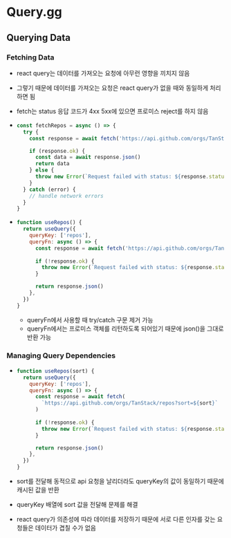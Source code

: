 # Query.gg

## Querying Data

### Fetching Data

- react query는 데이터를 가져오는 요청에 아무런 영향을 끼치지 않음

- 그렇기 때문에 데이터를 가져오는 요청은 react query가 없을 때와 동일하게 처리하면 됨

- fetch는 status 응답 코드가 4xx 5xx에 있으면 프로미스 reject를 하지 않음

- ```js
  const fetchRepos = async () => {
    try {
      const response = await fetch('https://api.github.com/orgs/TanStack/repos')
  
      if (response.ok) {
        const data = await response.json()
        return data
      } else {
        throw new Error(`Request failed with status: ${response.status}`)
      }
    } catch (error) {
      // handle network errors
    }
  }
  ```

- ```js
  function useRepos() {
    return useQuery({
      queryKey: ['repos'],
      queryFn: async () => {
        const response = await fetch('https://api.github.com/orgs/TanStack/repos')
        
        if (!response.ok) {
          throw new Error(`Request failed with status: ${response.status}`)
        }
  
        return response.json()
      },
    })
  }
  ```

  - queryFn에서 사용할 때 try/catch 구문 제거 가능
  - queryFn에서는 프로미스 객체를 리턴하도록 되어있기 때문에 json()을 그대로 반환 가능

### Managing Query Dependencies

- ```js
  function useRepos(sort) {
    return useQuery({
      queryKey: ['repos'],
      queryFn: async () => {
        const response = await fetch(
          `https://api.github.com/orgs/TanStack/repos?sort=${sort}`
        )
        
        if (!response.ok) {
          throw new Error(`Request failed with status: ${response.status}`)
        }
  
        return response.json()
      },
    })
  }
  ```

- sort를 전달해 동적으로 api 요청을 날리더라도 queryKey의 값이 동일하기 때문에 캐시된 값을 반환

- queryKey 배열에 sort 값을 전달해 문제를 해결

- react query가 의존성에 따라 데이터를 저장하기 때문에 서로 다른 인자를 갖는 요청들은 데이터가 겹칠 수가 없음

